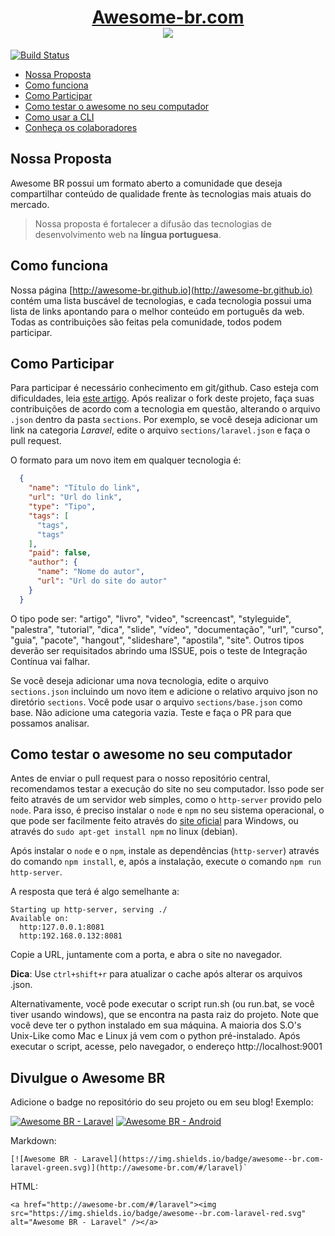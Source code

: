 
<h1 align="center">
<a href="http://awesome-br.com" target="_blank">Awesome-br.com</a>
<br>
<img src="http://awesome-br.com/screenshot.png?new"/>
</h1>

[![Build Status](https://travis-ci.org/awesome-br/awesome-br.github.io.svg?branch=master)](https://travis-ci.org/awesome-br/awesome-br.github.io)

  - [Nossa Proposta](#nossa-proposta)
  - [Como funciona](#como-funciona)
  - [Como Participar](#como-participar)
  - [Como testar o awesome no seu computador](#como-testar-o-awesome-no-seu-computador)
  - [Como usar a CLI](https://github.com/welksonramos/awesome-br-cli)
  - [Conheça os colaboradores](http://awesome-br.com/#/colaboradores)

## Nossa Proposta

Awesome BR possui um formato aberto a comunidade que deseja compartilhar conteúdo de qualidade frente às tecnologias mais atuais do mercado.

>Nossa proposta é fortalecer a difusão das tecnologias de desenvolvimento web na **língua portuguesa**.

## Como funciona

Nossa página [http://awesome-br.github.io](http://awesome-br.github.io) contém uma lista buscável de tecnologias, e cada tecnologia possui uma lista de links apontando para o melhor conteúdo em português da web. Todas as contribuições são feitas pela comunidade, todos podem participar.

## Como Participar

Para participar é necessário conhecimento em git/github. Caso esteja com dificuldades, leia [este artigo](http://tableless.com.br/tudo-que-voce-queria-saber-sobre-git-e-github-mas-tinha-vergonha-de-perguntar/). Após realizar o fork deste projeto, faça suas contribuições de acordo com a tecnologia em questão, alterando o arquivo `.json` dentro da pasta `sections`. Por exemplo, se você deseja adicionar um link na categoria *Laravel*, edite o arquivo `sections/laravel.json` e faça o pull request.

O formato para um novo item em qualquer tecnologia é:

```json
  {
    "name": "Título do link",
    "url": "Url do link",
    "type": "Tipo",
    "tags": [
      "tags",
      "tags"
    ],
    "paid": false,
    "author": {
      "name": "Nome do autor",
      "url": "Url do site do autor"
    }
  }
```
O tipo pode ser: "artigo",  "livro",  "video",  "screencast",  "styleguide",  "palestra",  "tutorial",  "dica",  "slide", "vídeo",  "documentação",  "url",  "curso",  "guia",  "pacote",  "hangout",  "slideshare",  "apostila",  "site". Outros tipos deverão ser requisitados abrindo uma ISSUE, pois o teste de Integração Contínua vai falhar.

Se você deseja adicionar uma nova tecnologia, edite o arquivo `sections.json` incluindo um novo item e adicione o relativo arquivo json no diretório `sections`. Você pode usar o arquivo `sections/base.json` como base. Não adicione uma categoria vazia. Teste e faça o PR para que possamos analisar.

## Como testar o awesome no seu computador

Antes de enviar o pull request para o nosso repositório central, recomendamos testar a execução do site no seu computador. Isso pode ser feito através de um servidor web simples, como o `http-server` provido pelo `node`. Para isso, é preciso instalar o `node` e `npm` no seu sistema operacional, o que pode ser facilmente feito através do [site oficial](https://nodejs.org/en/) para Windows, ou através do `sudo apt-get install npm` no linux (debian).

Após instalar o `node` e o `npm`, instale as dependências (`http-server`) através do comando `npm install`, e, após a instalação, execute o comando `npm run http-server`.

A resposta que terá é algo semelhante a:

```
Starting up http-server, serving ./
Available on:
  http:127.0.0.1:8081
  http:192.168.0.132:8081
```

Copie a URL, juntamente com a porta, e abra o site no navegador.

**Dica**: Use `ctrl+shift+r` para atualizar o cache após alterar os arquivos .json.

Alternativamente, você pode executar o script run.sh (ou run.bat, se você tiver usando windows), que se encontra na pasta raiz do projeto. Note que você deve ter o python instalado em sua máquina. A maioria dos S.O's Unix-Like como Mac e Linux já vem com o python pré-instalado. Após executar o script, acesse, pelo navegador, o endereço http://localhost:9001

## Divulgue o Awesome BR

Adicione o badge no repositório do seu projeto ou em seu blog! Exemplo:

[![Awesome BR - Laravel](https://img.shields.io/badge/awesome--br.com-laravel-red.svg)](http://awesome-br.com/#/laravel)
[![Awesome BR - Android](https://img.shields.io/badge/awesome--br.com-android-green.svg)](http://awesome-br.com/#/android)

Markdown:

```
[![Awesome BR - Laravel](https://img.shields.io/badge/awesome--br.com-laravel-green.svg)](http://awesome-br.com/#/laravel)`
```

HTML:

```
<a href="http://awesome-br.com/#/laravel"><img src="https://img.shields.io/badge/awesome--br.com-laravel-red.svg" alt="Awesome BR - Laravel" /></a>
```
